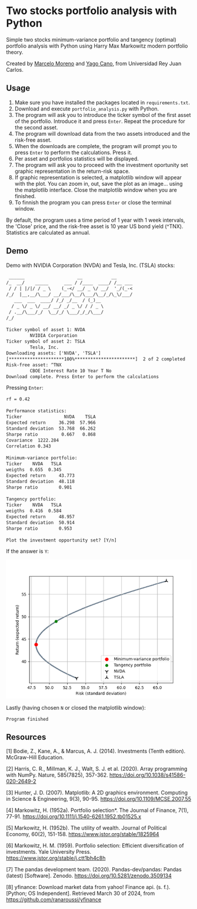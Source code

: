 # Two stocks portfolio analysis with Python

Simple two stocks minimum-variance portfolio and tangency (optimal) portfolio analysis with Python using Harry Max Markowitz modern 
portfolio theory.

Created by [Marcelo Moreno](https://www.linkedin.com/in/marcelomorenop/) and [Yago Cano](https://www.linkedin.com/in/yagocano/), from Universidad Rey Juan Carlos.

## Usage

1. Make sure you have installed the packages located in `requirements.txt`.
2. Download and execute `portfolio_analysis.py` with Python.
3. The program will ask you to introduce the ticker symbol of the first asset of the portfolio. Introduce it and press `Enter`. Repeat the procedure for the second asset.
4. The program will download data from the two assets introduced and the risk-free asset.
6. When the downloads are complete, the program will prompt you to press `Enter` to perform the calculations. Press it.
7. Per asset and portfolios statistics will be displayed.
7. The program will ask you to proceed with the investment oportunity set graphic representation in the return-risk space.
8. If graphic representation is selected, a matplotlib window will appear with the plot. You can zoom in, out, save the plot as an image... using the matplotlib interface. Close the matplotlib window when you are finished.
9. To finnish the program you can press `Enter` or close the terminal window.

By default, the program uses a time period of 1 year with 1 week intervals, the 'Close' price, 
and the risk-free asset is 10 year US bond yield (^TNX). Statistics are calculated as annual.

## Demo

Demo with NVIDIA Corporation (NVDA) and Tesla, Inc. (TSLA) stocks:

```
 ______                    __           __
/_  __/    _____      ___ / /____  ____/ /__ ___
 / / | |/|/ / _ \    (_-</ __/ _ \/ __/  '_/(_-<
/_/  |__,__/\___/ __/___/\__/\___/\__/_/\_\/___/
   ___  ___  ____/ /_/ _/__  / (_)__
  / _ \/ _ \/ __/ __/ _/ _ \/ / / _ \
 / .__/\___/_/  \__/_/ \___/_/_/\___/
/_/

Ticker symbol of asset 1: NVDA
         NVIDIA Corporation
Ticker symbol of asset 2: TSLA
         Tesla, Inc.
Downloading assets: ['NVDA', 'TSLA']
[*********************100%***********************]  2 of 2 completed
Risk-free asset: ^TNX
         CBOE Interest Rate 10 Year T No
Download complete. Press Enter to perform the calculations
```

Pressing `Enter`:

```
rf = 0.42

Performance statistics:
Ticker                NVDA    TSLA
Expected return     36.298  57.966
Standard deviation  53.768  66.262
Sharpe ratio         0.667   0.868
Covariance  1222.284
Correlation 0.343

Minimum-variance portfolio:
Ticker    NVDA   TSLA
weigths  0.655  0.345
Expected return     43.773
Standard deviation  48.118
Sharpe ratio        0.901

Tangency portfolio:
Ticker    NVDA   TSLA
weigths  0.416  0.584
Expected return     48.957
Standard deviation  50.914
Sharpe ratio        0.953

Plot the investment opportunity set? [Y/n]
```

If the answer is `Y`:

![Plot example](/demo/Figure_1.png)

Lastly (having chosen `N` or closed the matplotlib window):

```
Program finished
```

## Resources

[1] Bodie, Z., Kane, A., & Marcus, A. J. (2014). Investments (Tenth edition). McGraw-Hill Education.

[2] Harris, C. R., Millman, K. J., Walt, S. J. et al. (2020). Array programming with NumPy. Nature, 585(7825), 357-362. https://doi.org/10.1038/s41586-020-2649-2

[3] Hunter, J. D. (2007). Matplotlib: A 2D graphics environment. Computing in Science & Engineering, 9(3), 90-95. https://doi.org/10.1109/MCSE.2007.55

[4] Markowitz, H. (1952a). Portfolio selection*. The Journal of Finance, 7(1), 77-91. https://doi.org/10.1111/j.1540-6261.1952.tb01525.x

[5] Markowitz, H. (1952b). The utility of wealth. Journal of Political Economy, 60(2), 151-158. https://www.jstor.org/stable/1825964

[6] Markowitz, H. M. (1959). Portfolio selection: Efficient diversification of investments. Yale University Press. https://www.jstor.org/stable/j.ctt1bh4c8h

[7] The pandas development team. (2020). Pandas-dev/pandas: Pandas (latest) [Software]. Zenodo. https://doi.org/10.5281/zenodo.3509134

[8] yfinance: Download market data from yahoo! Finance api. (s. f.). [Python; OS Independent]. Retrieved March 30 of 2024, from https://github.com/ranaroussi/yfinance
